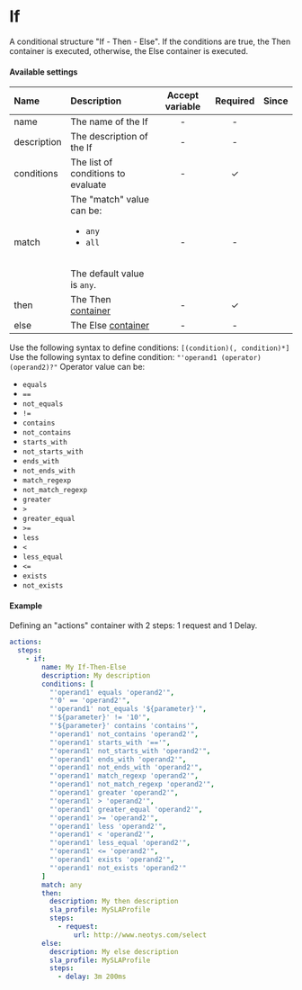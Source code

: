 # If

A conditional structure "If - Then - Else". If the conditions are true, the Then container is executed, otherwise, the Else container is executed.

#### Available settings
| Name         | Description                                                                                        | Accept variable | Required           | Since |
|:------------ |:-------------------------------------------------------------------------------------------------- |:---------------:|:------------------:|:-----:|
| name         | The name of the If                                                                                 | -               | -                  |       |
| description  | The description of the If                                                                          | -               | -                  |       |
| conditions   | The list of conditions to evaluate                                                                 | -               | &#x2713;           |       |
| match        | The "match" value can be: <ul><li>`any`</li><li>`all`</li></ul></br>The default value is `any`.    | -               | -                  |       |
| then         | The Then [container](container.md)                                                                 | -               | &#x2713;           |       |
| else         | The Else [container](container.md)                                                                 | -               | -                  |       |

Use the following syntax to define conditions: `[(condition)(, condition)*]`
Use the following syntax to define condition: `"'operand1 (operator) (operand2)?"`
Operator value can be: <ul><li>`equals`</li><li>`==`</li><li>`not_equals`</li><li>`!=`</li><li>`contains`</li><li>`not_contains`</li><li>`starts_with`</li><li>`not_starts_with`</li><li>`ends_with`</li><li>`not_ends_with`</li><li>`match_regexp`</li><li>`not_match_regexp`</li><li>`greater`</li><li>`>`</li><li>`greater_equal`</li><li>`>=`</li><li>`less`</li><li>`<`</li><li>`less_equal`</li><li>`<=`</li><li>`exists`</li><li>`not_exists`</li></ul>

#### Example
Defining an "actions" container with 2 steps: 1 request and 1 Delay.
```yaml
actions:
  steps:
    - if:
        name: My If-Then-Else
        description: My description
        conditions: [
          "'operand1' equals 'operand2'",
          "'0' == 'operand2'",
          "'operand1' not_equals '${parameter}'",
          "'${parameter}' != '10'",
          "'${parameter}' contains 'contains'",
          "'operand1' not_contains 'operand2'",
          "'operand1' starts_with '=='",
          "'operand1' not_starts_with 'operand2'",
          "'operand1' ends_with 'operand2'",
          "'operand1' not_ends_with 'operand2'",
          "'operand1' match_regexp 'operand2'",
          "'operand1' not_match_regexp 'operand2'",
          "'operand1' greater 'operand2'",
          "'operand1' > 'operand2'",
          "'operand1' greater_equal 'operand2'",
          "'operand1' >= 'operand2'",
          "'operand1' less 'operand2'",
          "'operand1' < 'operand2'",
          "'operand1' less_equal 'operand2'",
          "'operand1' <= 'operand2'",
          "'operand1' exists 'operand2'",
          "'operand1' not_exists 'operand2'"
        ]
        match: any
        then:
          description: My then description
          sla_profile: MySLAProfile
          steps:
            - request:
                url: http://www.neotys.com/select
        else:
          description: My else description
          sla_profile: MySLAProfile
          steps:
            - delay: 3m 200ms
```